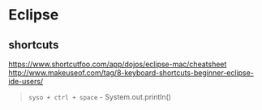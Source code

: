 # Eclipse

## shortcuts
https://www.shortcutfoo.com/app/dojos/eclipse-mac/cheatsheet
http://www.makeuseof.com/tag/8-keyboard-shortcuts-beginner-eclipse-ide-users/

> `syso + ctrl + space` - System.out.println()
